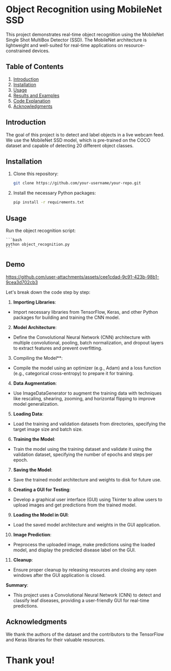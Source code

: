 # Object Recognition using MobileNet SSD

This project demonstrates real-time object recognition using the MobileNet Single Shot MultiBox Detector (SSD). The MobileNet architecture is lightweight and well-suited for real-time applications on resource-constrained devices.

## Table of Contents

1. [Introduction](#introduction)
2. [Installation](#installation)
3. [Usage](#usage)
4. [Results and Examples](#results-and-examples)
5. [Code Explanation](#code-explanation)
6. [Acknowledgments](#acknowledgments)

## Introduction

The goal of this project is to detect and label objects in a live webcam feed. We use the MobileNet SSD model, which is pre-trained on the COCO dataset and capable of detecting 20 different object classes.

## Installation

1. Clone this repository:

    ```bash
    git clone https://github.com/your-username/your-repo.git
    ```

2. Install the necessary Python packages:

    ```bash
    pip install -r requirements.txt
    ```

## Usage

 Run the object recognition script:

    ```bash
    python object_recognition.py
    ```

## Demo

https://github.com/user-attachments/assets/cee1cdad-9c91-423b-98b1-9cea3d702cb3

Let's break down the code step by step:

1. **Importing Libraries**:
- Import necessary libraries from TensorFlow, Keras, and other Python packages for building and training the CNN model.

2. **Model Architecture**:
- Define the Convolutional Neural Network (CNN) architecture with multiple convolutional, pooling, batch normalization, and dropout layers to extract features and prevent overfitting.

3. Compiling the Model**:
- Compile the model using an optimizer (e.g., Adam) and a loss function (e.g., categorical cross-entropy) to prepare it for training.

4. **Data Augmentation**:
- Use ImageDataGenerator to augment the training data with techniques like rescaling, shearing, zooming, and horizontal flipping to improve model generalization.

5. **Loading Data**:
- Load the training and validation datasets from directories, specifying the target image size and batch size.

6. **Training the Model**:
- Train the model using the training dataset and validate it using the validation dataset, specifying the number of epochs and steps per epoch.

7. **Saving the Model**:
- Save the trained model architecture and weights to disk for future use.

8. **Creating a GUI for Testing**:
- Develop a graphical user interface (GUI) using Tkinter to allow users to upload images and get predictions from the trained model.

9. **Loading the Model in GUI**:
- Load the saved model architecture and weights in the GUI application.

10. **Image Prediction**:
- Preprocess the uploaded image, make predictions using the loaded model, and display the predicted disease label on the GUI.

11. **Cleanup**:
- Ensure proper cleanup by releasing resources and closing any open windows after the GUI application is closed.

**Summary**:
- This project uses a Convolutional Neural Network (CNN) to detect and classify leaf diseases, providing a user-friendly GUI for real-time predictions.

## Acknowledgments
We thank the authors of the dataset and the contributors to the TensorFlow and Keras libraries for their valuable resources.

# Thank you!
